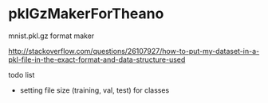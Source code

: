 # pklGzMakerForTheano
mnist.pkl.gz format maker

http://stackoverflow.com/questions/26107927/how-to-put-my-dataset-in-a-pkl-file-in-the-exact-format-and-data-structure-used

todo list

 - setting file size (training, val, test) for classes
